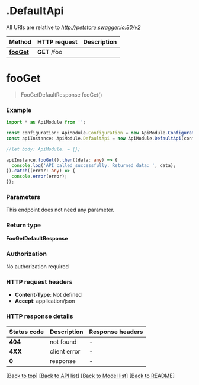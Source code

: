 # .DefaultApi

All URIs are relative to *http://petstore.swagger.io:80/v2*

|Method | HTTP request | Description|
|------------- | ------------- | -------------|
|[**fooGet**](DefaultApi.md#fooGet) | **GET** /foo | |

# **fooGet**
> FooGetDefaultResponse fooGet()


### Example

```typescript
import * as ApiModule from '';

const configuration: ApiModule.Configuration = new ApiModule.Configuration();
const apiInstance: ApiModule.DefaultApi = new ApiModule.DefaultApi(configuration);

//let body: ApiModule. = {};

apiInstance.fooGet().then((data: any) => {
  console.log('API called successfully. Returned data: ', data);
}).catch((error: any) => {
  console.error(error);
});
```

### Parameters
This endpoint does not need any parameter.


### Return type

**FooGetDefaultResponse**

### Authorization

No authorization required

### HTTP request headers

 - **Content-Type**: Not defined
 - **Accept**: application/json


### HTTP response details
| Status code | Description | Response headers |
|-------------|-------------|------------------|
|**404** | not found |  -  |
|**4XX** | client error |  -  |
|**0** | response |  -  |

[[Back to top]](#) [[Back to API list]](README.md#documentation-for-api-endpoints) [[Back to Model list]](README.md#documentation-for-models) [[Back to README]](README.md)


